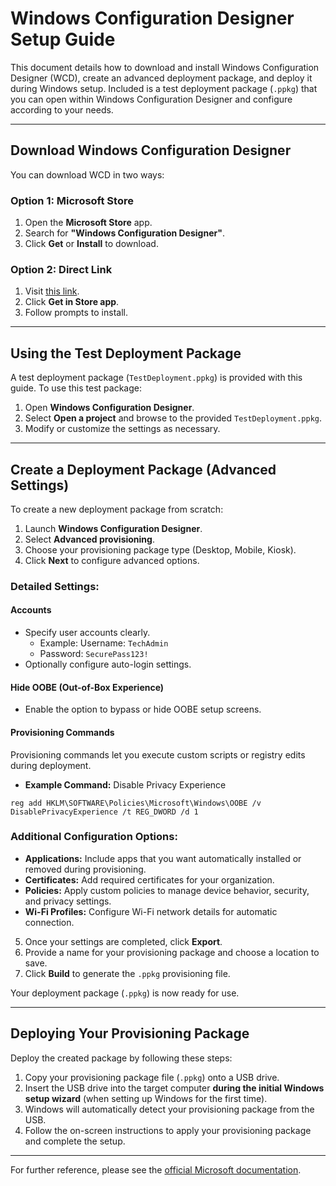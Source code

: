 # Windows Configuration Designer Setup Guide

This document details how to download and install Windows Configuration Designer (WCD), create an advanced deployment package, and deploy it during Windows setup. Included is a test deployment package (`.ppkg`) that you can open within Windows Configuration Designer and configure according to your needs.

---

## Download Windows Configuration Designer

You can download WCD in two ways:

### Option 1: Microsoft Store
1. Open the **Microsoft Store** app.
2. Search for **"Windows Configuration Designer"**.
3. Click **Get** or **Install** to download.

### Option 2: Direct Link
1. Visit [this link](https://apps.microsoft.com/detail/9NBLGGH4TX22?hl=en-us&gl=US&ocid=pdpshare).
2. Click **Get in Store app**.
3. Follow prompts to install.

---

## Using the Test Deployment Package

A test deployment package (`TestDeployment.ppkg`) is provided with this guide. To use this test package:

1. Open **Windows Configuration Designer**.
2. Select **Open a project** and browse to the provided `TestDeployment.ppkg`.
3. Modify or customize the settings as necessary.

---

## Create a Deployment Package (Advanced Settings)

To create a new deployment package from scratch:

1. Launch **Windows Configuration Designer**.
2. Select **Advanced provisioning**.
3. Choose your provisioning package type (Desktop, Mobile, Kiosk).
4. Click **Next** to configure advanced options.

### Detailed Settings:

#### Accounts
- Specify user accounts clearly.
  - Example: Username: `TechAdmin`
  - Password: `SecurePass123!`
- Optionally configure auto-login settings.

#### Hide OOBE (Out-of-Box Experience)
- Enable the option to bypass or hide OOBE setup screens.

#### Provisioning Commands
Provisioning commands let you execute custom scripts or registry edits during deployment.

- **Example Command:** Disable Privacy Experience

```batch
reg add HKLM\SOFTWARE\Policies\Microsoft\Windows\OOBE /v DisablePrivacyExperience /t REG_DWORD /d 1
```

### Additional Configuration Options:

- **Applications:** Include apps that you want automatically installed or removed during provisioning.
- **Certificates:** Add required certificates for your organization.
- **Policies:** Apply custom policies to manage device behavior, security, and privacy settings.
- **Wi-Fi Profiles:** Configure Wi-Fi network details for automatic connection.

5. Once your settings are completed, click **Export**.
6. Provide a name for your provisioning package and choose a location to save.
7. Click **Build** to generate the `.ppkg` provisioning file.

Your deployment package (`.ppkg`) is now ready for use.

---

## Deploying Your Provisioning Package

Deploy the created package by following these steps:

1. Copy your provisioning package file (`.ppkg`) onto a USB drive.
2. Insert the USB drive into the target computer **during the initial Windows setup wizard** (when setting up Windows for the first time).
3. Windows will automatically detect your provisioning package from the USB.
4. Follow the on-screen instructions to apply your provisioning package and complete the setup.

---

For further reference, please see the [official Microsoft documentation](https://docs.microsoft.com/windows/configuration/provisioning-packages/provisioning-packages).

